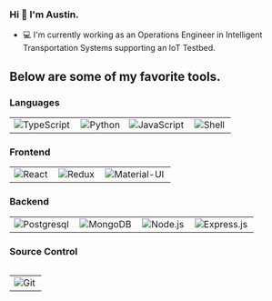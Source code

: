 ### Hi 👋 I'm Austin.

- 💻 I'm currently working as an Operations Engineer in Intelligent Transportation Systems supporting an IoT Testbed.

## Below are some of my favorite tools.

### Languages
<table>
  <tr>
        <td><img alt="TypeScript" align="left" src="https://img.shields.io/badge/typescript%20-%23007ACC.svg?&style=for-the-badge&logo=typescript&logoColor=white" /></td>
    <td><img alt="Python" src="https://img.shields.io/badge/python%20-%2314354C.svg?&style=for-the-badge&logo=python&logoColor=white" /></td>
    <td><img alt="JavaScript" align="left" src="https://img.shields.io/badge/javascript%20-%23323330.svg?&style=for-the-badge&logo=javascript&logoColor=%23F7DF1E" /></td>
     <td><img alt="Shell" align="left" src="https://img.shields.io/badge/shell_script%20-%23121011.svg?&style=for-the-badge&logo=gnu-bash&logoColor=white" /></td>
  </tr>
</table>

### Frontend 

<table>
  <tr>
        <td><img alt="React" align="left" src="https://img.shields.io/badge/react%20-%2320232a.svg?&style=for-the-badge&logo=react&logoColor=%2361DAFB" /></td>
    <td><img alt="Redux" align="left" src="https://img.shields.io/badge/redux%20-%23593d88.svg?&style=for-the-badge&logo=redux&logoColor=white" /></td>
    <td><img alt="Material-UI" align="left" src="https://img.shields.io/badge/material%20ui%20-%230081CB.svg?&style=for-the-badge&logo=material-ui&logoColor=white" /></td>
  </tr>
 </table>

### Backend

<table>
  <tr>
    <td><img alt="Postgresql" align="left" src="https://img.shields.io/badge/postgres-%23316192.svg?&style=for-the-badge&logo=postgresql&logoColor=white" /></td>
    <td><img alt="MongoDB" align="left" src="https://img.shields.io/badge/MongoDB-%234ea94b.svg?&style=for-the-badge&logo=mongodb&logoColor=white" /></td>
    <td><img alt="Node.js" align="left" src="https://img.shields.io/badge/node.js%20-%2343853D.svg?&style=for-the-badge&logo=node.js&logoColor=white" /></td>
    <td><img alt="Express.js" align="left" src="https://img.shields.io/badge/express.js%20-%23404d59.svg?&style=for-the-badge" /></td>
  </tr>
<table />

### Source Control
  
<table>
  <tr>
    <td><img alt="Git" align="left" src="https://img.shields.io/badge/git%20-%23F05033.svg?&style=for-the-badge&logo=git&logoColor=white" /></td>
  </tr>
</table>

[linkedin]: https://www.linkedin.com/in/steven-austin-webb/
